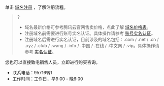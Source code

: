 单击 [域名注册](https://cloud.tencent.com/document/product/242/9595) ，了解注册流程。
>?
>- 域名最新价格可参考腾讯云官网售卖价格，点此了解 [域名价格表](https://buy.cloud.tencent.com/domain?price=1)。
>- 注册域名前需要进行账号实名认证。具体操作请参考 [账号实名认证](https://cloud.tencent.com/document/product/378/3629)。
>- 注册域名后需进行实名认证，目前涉及的域名包括：.com / .net / .cn / .xyz / .club / .wang / .info / .中国 / .在线 / .中文网 / .vip。具体操作请参考 [实名认证](https://cloud.tencent.com/document/product/242/6707)。

您也可以直接致电销售人员，立即进行购买咨询。

- 联系电话：95716转1    
- 工作时间：工作日，早9:00 - 晚6:00
